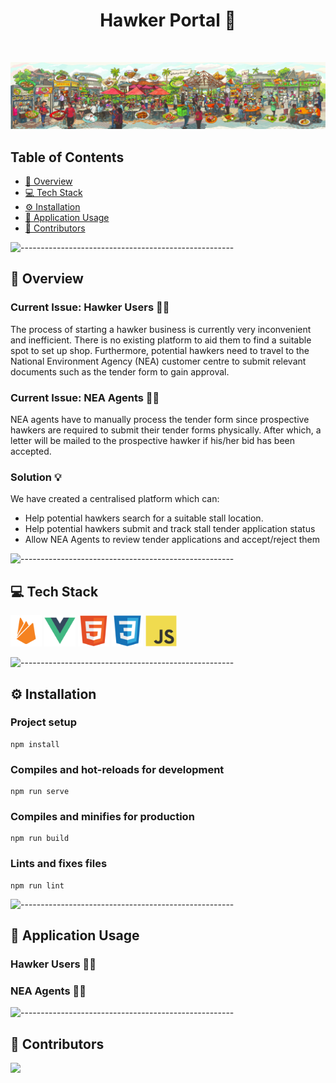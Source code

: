 <h1 align="center"> Hawker Portal 🍴</h1> <br>
<p align="center">
  <img src="btproject/src/assets/loginbackground.jpg">
</p>
<p align="center">

</p>

## Table of Contents

- [📝 Overview](#-overview)
- [💻 Tech Stack](#-tech-stack)
- [⚙️ Installation](#%EF%B8%8F-installation)
- [🎯 Application Usage](#-application-usage)
- [🌚 Contributors](#-contributors)

![-----------------------------------------------------](https://raw.githubusercontent.com/andreasbm/readme/master/assets/lines/rainbow.png)

## 📝 Overview
### Current Issue: Hawker Users 👨‍🍳
The process of starting a hawker business is currently very inconvenient and inefficient. There is no existing platform to aid them to find a suitable spot to set up shop. Furthermore, potential hawkers need to travel to the National Environment Agency (NEA) customer centre to submit relevant documents such as the tender form to gain approval.
### Current Issue: NEA Agents 👨‍💼
NEA agents have to manually process the tender form since prospective hawkers are required to submit their tender forms physically. After which, a letter will be mailed to the prospective hawker if his/her bid has been accepted.
### Solution 💡
We have created a centralised platform which can: 
<ul>
  <li>Help potential hawkers search for a suitable stall location.</li>
  <li>Help potential hawkers submit and track stall tender application status</li>
  <li>Allow NEA Agents to review tender applications and accept/reject them</li>
</ul>

![-----------------------------------------------------](https://raw.githubusercontent.com/andreasbm/readme/master/assets/lines/rainbow.png)

## 💻 Tech Stack 
<img src="https://github.com/devicons/devicon/blob/master/icons/firebase/firebase-plain.svg" alt="Firestore Logo" width="50" height="50"/> <img src="https://github.com/devicons/devicon/blob/master/icons/vuejs/vuejs-original.svg" alt="Vue Logo" width="50" height="50"/> <img src="https://github.com/devicons/devicon/blob/master/icons/html5/html5-original.svg" alt="HTML Logo" width="50" height="50"/> <img src="https://github.com/devicons/devicon/blob/master/icons/css3/css3-original.svg" alt="CSS Logo" width="50" height="50"/> <img src="https://github.com/devicons/devicon/blob/master/icons/javascript/javascript-original.svg" alt="Javascript Logo" width="50" height="50"/>

![-----------------------------------------------------](https://raw.githubusercontent.com/andreasbm/readme/master/assets/lines/rainbow.png)

## ⚙️ Installation
### Project setup
```
npm install
```

### Compiles and hot-reloads for development
```
npm run serve
```

### Compiles and minifies for production
```
npm run build
```

### Lints and fixes files
```
npm run lint
```
![-----------------------------------------------------](https://raw.githubusercontent.com/andreasbm/readme/master/assets/lines/rainbow.png)

## 🎯 Application Usage
### Hawker Users 👨‍🍳

### NEA Agents 👨‍💼


![-----------------------------------------------------](https://raw.githubusercontent.com/andreasbm/readme/master/assets/lines/rainbow.png)

## 🌚 Contributors 
<a href="https://github.com/Buwoo/BT3103-Grp8/graphs/contributors">
  <img src="https://contrib.rocks/image?repo=Buwoo/BT3103-Grp8" />
</a>
